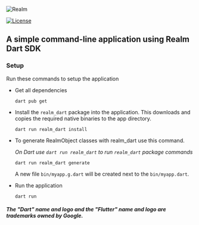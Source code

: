 ![Realm](https://github.com/realm/realm-dart/raw/main/logo.png)

[![License](https://img.shields.io/badge/License-Apache-blue.svg)](LICENSE)

## A simple command-line application using Realm Dart SDK

### Setup 
Run these commands to setup the application

*  Get all dependencies
    ```
    dart pub get
    ```

* Install the `realm_dart` package into the application. This downloads and copies the required native binaries to the app directory.
    ```
    dart run realm_dart install
    ```

* To generate RealmObject classes with realm_dart use this command.
    
    _*On Dart use `dart run realm_dart` to run `realm_dart` package commands*_

    ```
    dart run realm_dart generate
    ```
    A new file `bin/myapp.g.dart` will be created next to the `bin/myapp.dart`.
    
*  Run the application
    ```
    dart run
    ```

##### The "Dart" name and logo and the "Flutter" name and logo are trademarks owned by Google. 

